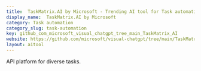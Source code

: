 ```yaml
---
title:  TaskMatrix.AI by Microsoft - Trending AI tool for Task automation
display_name:  TaskMatrix.AI by Microsoft
category: Task automation
category_slug: task-automation
key: github_com_microsoft_visual_chatgpt_tree_main_TaskMatrix_AI
website: https://github.com/microsoft/visual-chatgpt/tree/main/TaskMatrix.AI
layout: aitool
---
```


API platform for diverse tasks.
